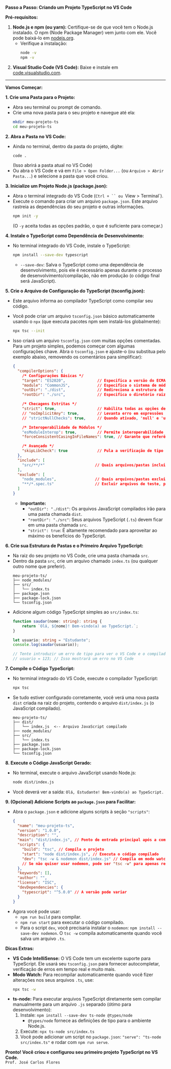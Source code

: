 **Passo a Passo: Criando um Projeto TypeScript no VS Code**

**Pré-requisitos:**

1.  **Node.js e npm (ou yarn):** Certifique-se de que você tem o Node.js instalado. O npm (Node Package Manager) vem junto com ele. Você pode baixá-lo em [nodejs.org](https://nodejs.org/).
    *   Verifique a instalação:
        ```bash
        node -v
        npm -v
        ```
2.  **Visual Studio Code (VS Code):** Baixe e instale em [code.visualstudio.com](https://code.visualstudio.com/).

---

**Vamos Começar:**

**1. Crie uma Pasta para o Projeto:**

*   Abra seu terminal ou prompt de comando.
*   Crie uma nova pasta para o seu projeto e navegue até ela:
    ```bash
    mkdir meu-projeto-ts
    cd meu-projeto-ts
    ```

**2. Abra a Pasta no VS Code:**

*   Ainda no terminal, dentro da pasta do projeto, digite:
    ```bash
    code .
    ```
    (Isso abrirá a pasta atual no VS Code)
*   Ou abra o VS Code e vá em `File > Open Folder...` (ou `Arquivo > Abrir Pasta...`) e selecione a pasta que você criou.

**3. Inicialize um Projeto Node.js (package.json):**

*   Abra o terminal integrado do VS Code (`Ctrl + `` ou `View > Terminal`).
*   Execute o comando para criar um arquivo `package.json`. Este arquivo rastreia as dependências do seu projeto e outras informações.
    ```bash
    npm init -y
    ```
    (O `-y` aceita todas as opções padrão, o que é suficiente para começar.)

**4. Instale o TypeScript como Dependência de Desenvolvimento:**

*   No terminal integrado do VS Code, instale o TypeScript:
    ```bash
    npm install --save-dev typescript
    ```
    *   `--save-dev`: Salva o TypeScript como uma dependência de desenvolvimento, pois ele é necessário apenas durante o processo de desenvolvimento/compilação, não em produção (o código final será JavaScript).

**5. Crie o Arquivo de Configuração do TypeScript (tsconfig.json):**

*   Este arquivo informa ao compilador TypeScript como compilar seu código.
*   Você pode criar um arquivo `tsconfig.json` básico automaticamente usando o `npx` (que executa pacotes npm sem instalá-los globalmente):
    ```bash
    npx tsc --init
    ```
*   Isso criará um arquivo `tsconfig.json` com muitas opções comentadas. Para um projeto simples, podemos começar com algumas configurações chave. Abra o `tsconfig.json` e ajuste-o (ou substitua pelo exemplo abaixo, removendo os comentários para simplificar):

    ```json
    {
      "compilerOptions": {
        /* Configurações Básicas */
        "target": "ES2020",              // Especifica a versão do ECMAScript de destino (ex: "ES5", "ES2016", "ESNext")
        "module": "CommonJS",            // Especifica o sistema de módulos (ex: "None", "CommonJS", "ES6", "ES2015", "ESNext")
        "outDir": "./dist",              // Redireciona a estrutura de saída para o diretório especificado.
        "rootDir": "./src",              // Especifica o diretório raiz dos arquivos de entrada.

        /* Checagens Estritas */
        "strict": true,                  // Habilita todas as opções de verificação de tipo estritas. (RECOMENDADO)
        // "noImplicitAny": true,        // Levanta erro em expressões e declarações com um tipo 'any' implícito. (Incluído com "strict": true)
        // "strictNullChecks": true,     // Quando ativado, 'null' e 'undefined' têm seus próprios tipos distintos. (Incluído com "strict": true)

        /* Interoperabilidade de Módulos */
        "esModuleInterop": true,         // Permite interoperabilidade com módulos CommonJS.
        "forceConsistentCasingInFileNames": true, // Garante que referências a arquivos no mesmo projeto tenham o mesmo casing.

        /* Avançado */
        "skipLibCheck": true             // Pula a verificação de tipo de todos os arquivos de declaração (.d.ts).
      },
      "include": [
        "src/**/*"                      // Quais arquivos/pastas incluir na compilação
      ],
      "exclude": [
        "node_modules",                 // Quais arquivos/pastas excluir
        "**/*.spec.ts"                  // Excluir arquivos de teste, por exemplo
      ]
    }
    ```
    *   **Importante:**
        *   `"outDir": "./dist"`: Os arquivos JavaScript compilados irão para uma pasta chamada `dist`.
        *   `"rootDir": "./src"`: Seus arquivos TypeScript (`.ts`) devem ficar em uma pasta chamada `src`.
        *   `"strict": true`: É altamente recomendado para aproveitar ao máximo os benefícios do TypeScript.

**6. Crie sua Estrutura de Pastas e o Primeiro Arquivo TypeScript:**

*   Na raiz do seu projeto no VS Code, crie uma pasta chamada `src`.
*   Dentro da pasta `src`, crie um arquivo chamado `index.ts` (ou qualquer outro nome que preferir).
    ```
    meu-projeto-ts/
    ├── node_modules/
    ├── src/
    │   └── index.ts
    ├── package.json
    ├── package-lock.json
    └── tsconfig.json
    ```
*   Adicione algum código TypeScript simples ao `src/index.ts`:
    ```typescript
    function saudar(nome: string): string {
        return `Olá, ${nome}! Bem-vindo(a) ao TypeScript.`;
    }

    let usuario: string = "Estudante";
    console.log(saudar(usuario));

    // Tente introduzir um erro de tipo para ver o VS Code e o compilador agindo:
    // usuario = 123; // Isso mostrará um erro no VS Code
    ```

**7. Compile o Código TypeScript:**

*   No terminal integrado do VS Code, execute o compilador TypeScript:
    ```bash
    npx tsc
    ```
*   Se tudo estiver configurado corretamente, você verá uma nova pasta `dist` criada na raiz do projeto, contendo o arquivo `dist/index.js` (o JavaScript compilado).

    ```
    meu-projeto-ts/
    ├── dist/
    │   └── index.js  <-- Arquivo JavaScript compilado
    ├── node_modules/
    ├── src/
    │   └── index.ts
    ├── package.json
    ├── package-lock.json
    └── tsconfig.json
    ```

**8. Execute o Código JavaScript Gerado:**

*   No terminal, execute o arquivo JavaScript usando Node.js:
    ```bash
    node dist/index.js
    ```
*   Você deverá ver a saída: `Olá, Estudante! Bem-vindo(a) ao TypeScript.`

**9. (Opcional) Adicione Scripts ao `package.json` para Facilitar:**

*   Abra o `package.json` e adicione alguns scripts à seção `"scripts"`:
    ```json
    {
      "name": "meu-projeto-ts",
      "version": "1.0.0",
      "description": "",
      "main": "dist/index.js", // Ponto de entrada principal após a compilação
      "scripts": {
        "build": "tsc", // Compila o projeto
        "start": "node dist/index.js", // Executa o código compilado
        "dev": "tsc -w & nodemon dist/index.js" // Compila em modo watch e reinicia o servidor com nodemon (requer 'nodemon' instalado)
        // Se não quiser usar nodemon, pode ser "tsc -w" para apenas recompilar
      },
      "keywords": [],
      "author": "",
      "license": "ISC",
      "devDependencies": {
        "typescript": "^5.0.0" // A versão pode variar
      }
    }
    ```
*   Agora você pode usar:
    *   `npm run build` para compilar.
    *   `npm run start` para executar o código compilado.
    *   Para o script `dev`, você precisaria instalar o `nodemon`: `npm install --save-dev nodemon`. O `tsc -w` compila automaticamente quando você salva um arquivo `.ts`.

**Dicas Extras:**

*   **VS Code IntelliSense:** O VS Code tem um excelente suporte para TypeScript. Ele usará seu `tsconfig.json` para fornecer autocompletar, verificação de erros em tempo real e muito mais.
*   **Modo Watch:** Para recompilar automaticamente quando você fizer alterações nos seus arquivos `.ts`, use:
    ```bash
    npx tsc -w
    ```
*   **ts-node:** Para executar arquivos TypeScript diretamente sem compilar manualmente para um arquivo `.js` separado (ótimo para desenvolvimento):
    1.  Instale: `npm install --save-dev ts-node @types/node`
        *   `@types/node` fornece as definições de tipo para o ambiente Node.js.
    2.  Execute: `npx ts-node src/index.ts`
    3.  Você pode adicionar um script no `package.json`: `"serve": "ts-node src/index.ts"` e rodar com `npm run serve`.

**Pronto! Você criou e configurou seu primeiro projeto TypeScript no VS Code.**  
 `Prof. José Carlos Flores`